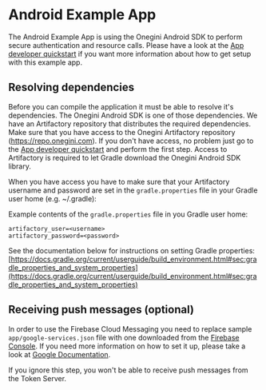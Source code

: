 # Android Example App

The Android Example App is using the Onegini Android SDK to perform secure authentication and resource calls. Please have a look at the
[App developer quickstart](https://docs.onegini.com/app-developer-quickstart.html) if you want more information about how to get setup with this 
example app.

## Resolving dependencies

Before you can compile the application it must be able to resolve it's dependencies. The Onegini Android SDK is one of those dependencies. We have an 
Artifactory repository that distributes the required dependencies. Make sure that you have access to the Onegini Artifactory repository (https://repo.onegini.com).
If you don't have access, no problem just go to the [App developer quickstart](https://docs.onegini.com/app-developer-quickstart.html#step1) and perform the 
first step. Access to Artifactory is required to let Gradle download the Onegini Android SDK library.

When you have access you have to make sure that your Artifactory username and password are set in the `gradle.properties` file in your Gradle user home 
(e.g. ~/.gradle):

Example contents of the `gradle.properties` file in you Gradle user home:
```
artifactory_user=<username>
artifactory_password=<password>
```

See the documentation below for instructions on setting Gradle properties:
[https://docs.gradle.org/current/userguide/build_environment.html#sec:gradle_properties_and_system_properties](https://docs.gradle.org/current/userguide/build_environment.html#sec:gradle_properties_and_system_properties)

## Receiving push messages (optional)

In order to use the Firebase Cloud Messaging you need to replace sample `app/google-services.json` file with one downloaded from 
the [Firebase Console](https://console.firebase.google.com/). If you need more information on how to set it up, please take a look at 
[Google Documentation](https://firebase.google.com/docs/android/setup#manually_add_firebase). 

If you ignore this step, you won't be able to receive push messages from the Token Server.
